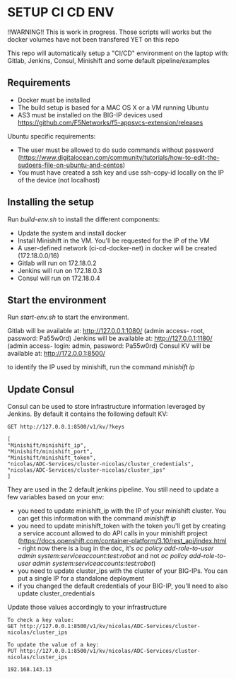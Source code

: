SETUP CI CD ENV
===============

!!WARNING!! This is work in progress. Those scripts will works but the docker volumes have not been
    transfered YET on this repo

This repo will automatically setup a "CI/CD" environment on the laptop with: Gitlab, Jenkins, Consul, Minishift and some default pipeline/examples

Requirements
------------

* Docker must be installed
* The build setup is based for a MAC OS X or a VM running Ubuntu
* AS3 must be installed on the BIG-IP devices used <https://github.com/F5Networks/f5-appsvcs-extension/releases>

Ubuntu specific requirements:

* The user must be allowed to do sudo commands without password                            (<https://www.digitalocean.com/community/tutorials/how-to-edit-the-sudoers-file-on-ubuntu-and-centos>)
* You must have created a ssh key and use ssh-copy-id locally on the IP of the device (not localhost)

Installing the setup
--------------------

Run *build-env.sh* to install the different components:

* Update the system and install docker
* Install Minishift in the VM. You'll be requested for the IP of the VM
* A user-defined network (ci-cd-docker-net) in docker will be created (172.18.0.0/16)
* Gitlab will run on 172.18.0.2
* Jenkins will run on 172.18.0.3
* Consul will run on 172.18.0.4

Start the environment
---------------------

Run *start-env.sh* to start the environment.

Gitlab will be available at: <http://127.0.0.1:1080/> (admin access- root, password: Pa55w0rd)
Jenkins will be available at: <http://127.0.0.1:1180/> (admin access- login: admin, password: Pa55w0rd)
Consul KV will be available at: <http://172.0.0.1:8500/>

to identify the IP used by minishift, run the command *minishift ip*

Update Consul
-------------

Consul can be used to store infrastructure information leveraged by Jenkins. By default it contains the following default KV:

    GET http://127.0.0.1:8500/v1/kv/?keys

    [
    "Minishift/minishift_ip",
    "Minishift/minishift_port",
    "Minishift/minishift_token",
    "nicolas/ADC-Services/cluster-nicolas/cluster_credentials",
    "nicolas/ADC-Services/cluster-nicolas/cluster_ips"
    ]

They are used in the 2 default jenkins pipeline. You still need to update a few variables based on your env:

* you need to update minishift_ip with the IP of your minishift cluster. You can get this information with the command *minishift ip*
* you need to update minishift_token with the token you'll get by creating a service account allowed to do API calls in your minishift project (<https://docs.openshift.com/container-platform/3.10/rest_api/index.html> - right now there is a bug in the doc, it's *oc policy add-role-to-user admin system:serviceaccount:test:robot* and not *oc policy add-role-to-user admin system:serviceaccounts:test:robot*)
* you need to update cluster_ips with the cluster of your BIG-IPs. You can put a single IP for a standalone deployment
* if you changed the default credentials of your BIG-IP, you'll need to also update cluster_credentials

Update those values accordingly to your infrastructure

    To check a key value:
    GET http://127.0.0.1:8500/v1/kv/nicolas/ADC-Services/cluster-nicolas/cluster_ips

    To update the value of a key:
    PUT http://127.0.0.1:8500/v1/kv/nicolas/ADC-Services/cluster-nicolas/cluster_ips

    192.168.143.13
